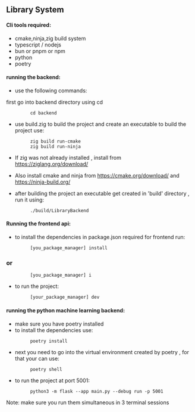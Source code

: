 ## Library System


#### Cli tools required:

- cmake,ninja,zig build system
- typescript / nodejs
- bun or pnpm or npm
- python
- poetry

#### running the backend:

- use the following commands:

first go into backend directory using cd
```
         cd backend
```

- use build.zig to build the project and create an executable
to build the project use:
```
         zig build run-cmake 
         zig build run-ninja
```
- If zig was not already installed , install from  https://ziglang.org/download/
- Also install cmake and ninja from https://cmake.org/download/ and https://ninja-build.org/

- after building the project an executable get created in 'build' directory , run it using:
```
         ./build/LibraryBackend
```



#### Running the frontend api:
 - to install the dependencies in package.json required for frontend run:

```
         [you_package_manager] install
```
###                 or
```
         [you_package_manager] i
```

- to run the project:
```
         [your_package_manager] dev
```

#### running the python machine learning backend:
- make sure you have poetry installed
- to install the dependencies use:
```
         poetry install
```

- next you need to go into the virtual environment created by poetry , for that your can use:
```
         poetry shell
```

- to run the project at port 5001:
```
         python3 -m flask --app main.py --debug run -p 5001
```


Note: make sure you run them simultaneous in 3 terminal sessions

